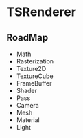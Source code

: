 # TSRenderer
## RoadMap
- Math
- Rasterization
- Texture2D
- TextureCube
- FrameBuffer
- Shader
- Pass
- Camera
- Mesh
- Material
- Light